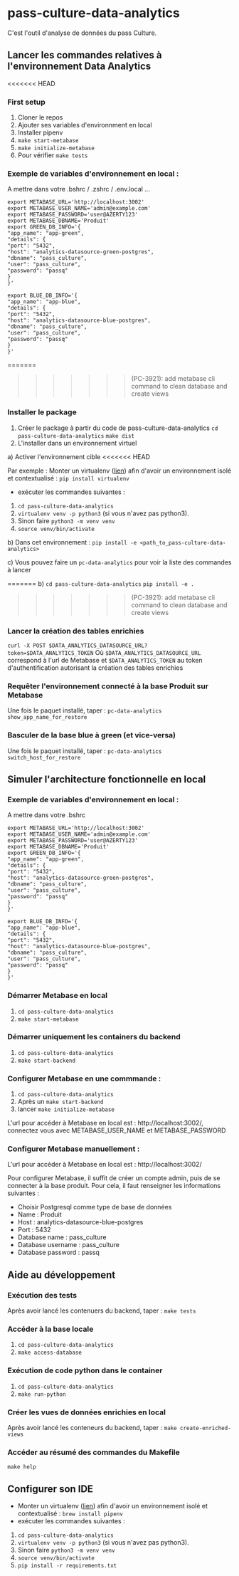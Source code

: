 # pass-culture-data-analytics

C'est l'outil d'analyse de données du pass Culture.

## Lancer les commandes relatives à l'environnement Data Analytics
<<<<<<< HEAD
### First setup
1. Cloner le repos
2. Ajouter ses variables d'environnment en local
3. Installer pipenv
4. `make start-metabase`
5. `make initialize-metabase`
6. Pour vérifier `make tests`

### Exemple de variables d'environnement en local :
A mettre dans votre .bshrc / .zshrc / .env.local ...

```
export METABASE_URL='http://localhost:3002'
export METABASE_USER_NAME='admin@example.com'
export METABASE_PASSWORD='user@AZERTY123'
export METABASE_DBNAME='Produit'
export GREEN_DB_INFO='{
"app_name": "app-green",
"details": {
"port": "5432",
"host": "analytics-datasource-green-postgres",
"dbname": "pass_culture",
"user": "pass_culture",
"password": "passq"
}
}'

export BLUE_DB_INFO='{
"app_name": "app-blue",
"details": {
"port": "5432",
"host": "analytics-datasource-blue-postgres",
"dbname": "pass_culture",
"user": "pass_culture",
"password": "passq"
}
}'
```

=======
>>>>>>> (PC-3921): add metabase cli command to clean database and create views
### Installer le package
1. Créer le package à partir du code de pass-culture-data-analytics
`cd pass-culture-data-analytics`
`make dist`
2. L'installer dans un environnement virtuel

a) Activer l'environnement cible
<<<<<<< HEAD

Par exemple :
Monter un virtualenv ([lien](https://python-guide-pt-br.readthedocs.io/fr/latest/dev/virtualenvs.html)) afin d'avoir un environnement isolé et contextualisé : `pip install virtualenv`
- exécuter les commandes suivantes :
1. `cd pass-culture-data-analytics`
2. `virtualenv venv -p python3` (si vous n'avez pas python3).
3. Sinon faire `python3 -m venv venv`
4. `source venv/bin/activate`

b) Dans cet environnement :
`pip install -e <path_to_pass-culture-data-analytics>`

c) Vous pouvez faire un `pc-data-analytics` pour voir la liste des commandes à lancer

=======
b)
`cd pass-culture-data-analytics`
`pip install -e .`
>>>>>>> (PC-3921): add metabase cli command to clean database and create views

### Lancer la création des tables enrichies
`curl -X POST $DATA_ANALYTICS_DATASOURCE_URL?token=$DATA_ANALYTICS_TOKEN`
Où `$DATA_ANALYTICS_DATASOURCE_URL` correspond à l'url de Metabase et `$DATA_ANALYTICS_TOKEN` au token d'authentification autorisant la création des tables enrichies

### Requêter l'environnement connecté à la base Produit sur Metabase
Une fois le paquet installé, taper :
`pc-data-analytics show_app_name_for_restore`

### Basculer de la base blue à green (et vice-versa)
Une fois le paquet installé, taper :
`pc-data-analytics switch_host_for_restore`

## Simuler l'architecture fonctionnelle en local
### Exemple de variables d'environnement en local :
A mettre dans votre .bshrc

```
export METABASE_URL='http://localhost:3002'
export METABASE_USER_NAME='admin@example.com'
export METABASE_PASSWORD='user@AZERTY123'
export METABASE_DBNAME='Produit'
export GREEN_DB_INFO='{
"app_name": "app-green",
"details": {
"port": "5432",
"host": "analytics-datasource-green-postgres",
"dbname": "pass_culture",
"user": "pass_culture",
"password": "passq"
}
}'

export BLUE_DB_INFO='{
"app_name": "app-blue",
"details": {
"port": "5432",
"host": "analytics-datasource-blue-postgres",
"dbname": "pass_culture",
"user": "pass_culture",
"password": "passq"
}
}'
```

### Démarrer Metabase en local
1. `cd pass-culture-data-analytics`
2. `make start-metabase`

### Démarrer uniquement les containers du backend
1. `cd pass-culture-data-analytics`
2. `make start-backend`


### Configurer Metabase en une commmande :
1. `cd pass-culture-data-analytics`
2. Après un  `make start-backend`
3. lancer `make initialize-metabase`

L'url pour accéder à Metabase en local est : http://localhost:3002/, connectez vous avec METABASE_USER_NAME et METABASE_PASSWORD

### Configurer Metabase manuellement :
L'url pour accéder à Metabase en local est : http://localhost:3002/

Pour configurer Metabase, il suffit de créer un compte admin, puis de se connecter à la base produit. Pour cela, il faut renseigner les informations suivantes :
- Choisir Postgresql comme type de base de données
- Name : Produit
- Host : analytics-datasource-blue-postgres
- Port : 5432
- Database name : pass_culture
- Database username : pass_culture
- Database password : passq

## Aide au développement
### Exécution des tests
Après avoir lancé les contenuers du backend, taper :
`make tests`

### Accéder à la base locale
1. `cd pass-culture-data-analytics`
2. `make access-database`

### Exécution de code python dans le container
1. `cd pass-culture-data-analytics`
2. `make run-python`

### Créer les vues de données enrichies en local
Après avoir lancé les conteneurs du backend, taper :
`make create-enriched-views`

### Accéder au résumé des commandes du Makefile
`make help`

## Configurer son IDE
- Monter un virtualenv ([lien](https://python-guide-pt-br.readthedocs.io/fr/latest/dev/virtualenvs.html)) afin d'avoir un environnement isolé et contextualisé : `brew install pipenv`
- exécuter les commandes suivantes :
1. `cd pass-culture-data-analytics`
2. `virtualenv venv -p python3` (si vous n'avez pas python3).
3. Sinon faire `python3 -m venv venv`
4. `source venv/bin/activate`
5. `pip install -r requirements.txt`
